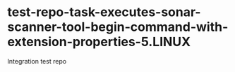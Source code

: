 # test-repo-task-executes-sonar-scanner-tool-begin-command-with-extension-properties-5.LINUX
Integration test repo
